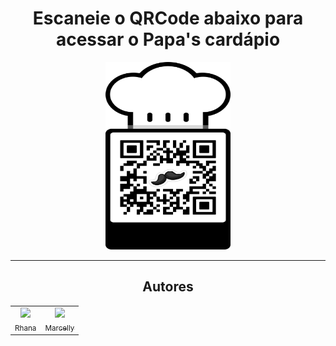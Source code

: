 <h1 align="center"> Escaneie o QRCode abaixo para acessar o Papa's cardápio </h1>

<p align="center">
  <a href="https://atividade-avaliativa-iii-front-end.onrender.com/">
    <img src="/images/qrcode.png" width="200" height="300" alt="QR Code" />
  </a>
</p>

---

<h2 align="center">Autores</h2>

<div align="center">

  <table>
    <tr>
      <td align="center">
        <a href="https://github.com/RHAN4">
          <img src="https://avatars.githubusercontent.com/u/159554135?v=4" width="115"><br>
          <sub>Rhana</sub>
        </a>
      </td>
      <td align="center">
        <a href="https://github.com/Rayoliveir">
          <img src="https://avatars.githubusercontent.com/u/160605874?v=4" width="115"><br>
          <sub>Marcelly</sub>
        </a>
      </td>
    </tr>
  </table>

</div>
